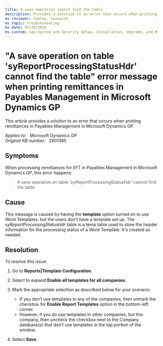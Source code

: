 ```yaml
---
title: A save operation cannot find the table
description: Provides a solution to an error that occurs when printing remittances in Payables Management in Microsoft Dynamics GP.
ms.reviewer: theley, cwaswick
ms.topic: troubleshooting
ms.date: 03/20/2024
ms.custom: sap:System and Security Setup, Installation, Upgrade, and Migrations
---
```

# "A save operation on table 'syReportProcessingStatusHdr' cannot find the table" error message when printing remittances in Payables Management in Microsoft Dynamics GP

This article provides a solution to an error that occurs when printing remittances in Payables Management in Microsoft Dynamics GP.

_Applies to:_ &nbsp; Microsoft Dynamics GP  
_Original KB number:_ &nbsp; 2901385

## Symptoms

When processing remittances for EFT in Payables Management in Microsoft Dynamics GP, this error happens:

> A save operation on table 'syReportProcessingStatusHdr' cannot find the table

## Cause

This message is caused by having the **template** option turned on to use Word Templates, but the users don't have a template set up. The *syReportProcessingStatusHdr* table is a temp table used to store the header information for the processing status of a Word Template. It's created as needed.

## Resolution

To resolve this issue:

1. Go to **Reports|Template Configuration**.

2. Select to expand **Enable all templates for all companies**.

3. Mark the appropriate selection as described below for your scenario:

    - If you don't use templates in any of the companies, then unmark the checkbox for **Enable Report Templates** option in the bottom-left corner.
    - However, if you do use templates in other companies, but this company, then uncheck the checkbox next to the Company database(s) that don’t use templates in the top portion of the window.
4. Select **Save**.
